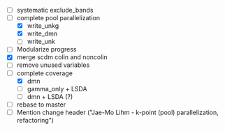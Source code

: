 - [ ] systematic exclude_bands
- [ ] complete pool parallelization
  - [x] write_unkg
  - [x] write_dmn
  - [ ] write_unk
- [ ] Modularize progress
- [x] merge scdm colin and noncolin
- [ ] remove unused variables
- [ ] complete coverage
  - [x] dmn
  - [ ] gamma_only + LSDA
  - [ ] dmn + LSDA (?)
- [ ] rebase to master
- [ ] Mention change header ("Jae-Mo Lihm - k-point (pool) parallelization, refactoring")
